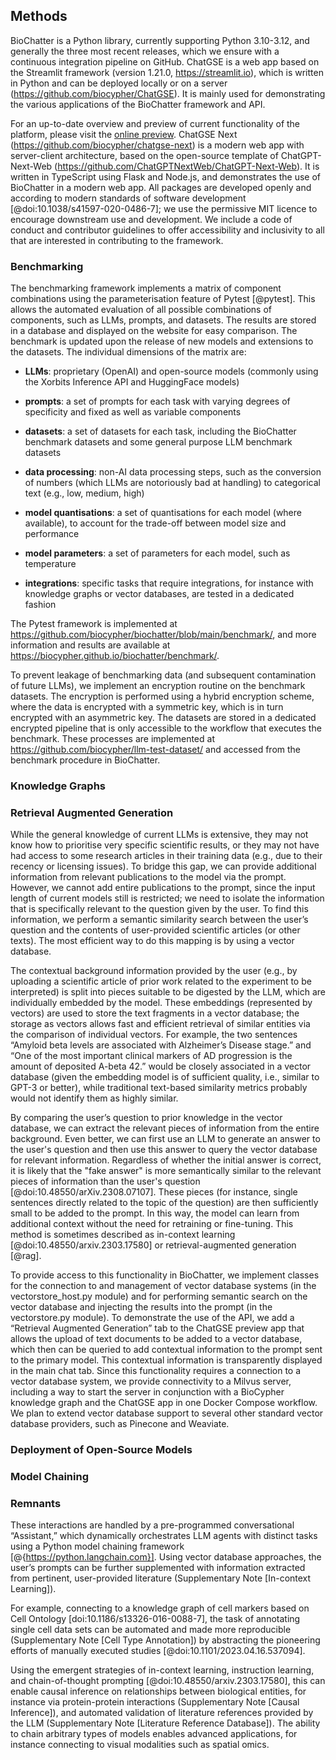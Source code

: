 ## Methods

BioChatter is a Python library, currently supporting Python 3.10-3.12, and generally the three most recent releases, which we ensure with a continuous integration pipeline on GitHub.
ChatGSE is a web app based on the Streamlit framework (version 1.21.0, https://streamlit.io), which is written in Python and can be deployed locally or on a server (https://github.com/biocypher/ChatGSE).
It is mainly used for demonstrating the various applications of the BioChatter framework and API.
<!-- TODO update web app, preview -->
For an up-to-date overview and preview of current functionality of the platform, please visit the [online preview](https://chat.biocypher.org).
ChatGSE Next (https://github.com/biocypher/chatgse-next) is a modern web app with server-client architecture, based on the open-source template of ChatGPT-Next-Web (https://github.com/ChatGPTNextWeb/ChatGPT-Next-Web).
It is written in TypeScript using Flask and Node.js, and demonstrates the use of BioChatter in a modern web app.
All packages are developed openly and according to modern standards of software development [@doi:10.1038/s41597-020-0486-7]; we use the permissive MIT licence to encourage downstream use and development.
We include a code of conduct and contributor guidelines to offer accessibility and inclusivity to all that are interested in contributing to the framework.

### Benchmarking

The benchmarking framework implements a matrix of component combinations using the parameterisation feature of Pytest [@pytest].
This allows the automated evaluation of all possible combinations of components, such as LLMs, prompts, and datasets.
The results are stored in a database and displayed on the website for easy comparison.
The benchmark is updated upon the release of new models and extensions to the datasets.
The individual dimensions of the matrix are:

- **LLMs**: proprietary (OpenAI) and open-source models (commonly using the Xorbits Inference API and HuggingFace models)

- **prompts**: a set of prompts for each task with varying degrees of specificity and fixed as well as variable components

- **datasets**: a set of datasets for each task, including the BioChatter benchmark datasets and some general purpose LLM benchmark datasets

- **data processing**: non-AI data processing steps, such as the conversion of numbers (which LLMs are notoriously bad at handling) to categorical text (e.g., low, medium, high)

- **model quantisations**: a set of quantisations for each model (where available), to account for the trade-off between model size and performance

- **model parameters**: a set of parameters for each model, such as temperature

- **integrations**: specific tasks that require integrations, for instance with knowledge graphs or vector databases, are tested in a dedicated fashion

The Pytest framework is implemented at https://github.com/biocypher/biochatter/blob/main/benchmark/, and more information and results are available at https://biocypher.github.io/biochatter/benchmark/.

To prevent leakage of benchmarking data (and subsequent contamination of future LLMs), we implement an encryption routine on the benchmark datasets.
The encryption is performed using a hybrid encryption scheme, where the data is encrypted with a symmetric key, which is in turn encrypted with an asymmetric key.
The datasets are stored in a dedicated encrypted pipeline that is only accessible to the workflow that executes the benchmark.
These processes are implemented at https://github.com/biocypher/llm-test-dataset/ and accessed from the benchmark procedure in BioChatter.

### Knowledge Graphs

### Retrieval Augmented Generation

While the general knowledge of current LLMs is extensive, they may not know how to prioritise very specific scientific results, or they may not have had access to some research articles in their training data (e.g., due to their recency or licensing issues).
To bridge this gap, we can provide additional information from relevant publications to the model via the prompt.
However, we cannot add entire publications to the prompt, since the input length of current models still is restricted; we need to isolate the information that is specifically relevant to the question given by the user.
To find this information, we perform a semantic similarity search between the user’s question and the contents of user-provided scientific articles (or other texts).
The most efficient way to do this mapping is by using a vector database.

The contextual background information provided by the user (e.g., by uploading a scientific article of prior work related to the experiment to be interpreted) is split into pieces suitable to be digested by the LLM, which are individually embedded by the model.
These embeddings (represented by vectors) are used to store the text fragments in a vector database; the storage as vectors allows fast and efficient retrieval of similar entities via the comparison of individual vectors.
For example, the two sentences “Amyloid beta levels are associated with Alzheimer’s Disease stage.” and “One of the most important clinical markers of AD progression is the amount of deposited A-beta 42.” would be closely associated in a vector database (given the embedding model is of sufficient quality, i.e., similar to GPT-3 or better), while traditional text-based similarity metrics probably would not identify them as highly similar.

By comparing the user’s question to prior knowledge in the vector database, we can extract the relevant pieces of information from the entire background.
Even better, we can first use an LLM to generate an answer to the user's question and then use this answer to query the vector database for relevant information.
Regardless of whether the initial answer is correct, it is likely that the "fake answer" is more semantically similar to the relevant pieces of information than the user's question [@doi:10.48550/arXiv.2308.07107].
These pieces (for instance, single sentences directly related to the topic of the question) are then sufficiently small to be added to the prompt.
In this way, the model can learn from additional context without the need for retraining or fine-tuning.
This method is sometimes described as in-context learning [@doi:10.48550/arxiv.2303.17580] or retrieval-augmented generation [@rag].

To provide access to this functionality in BioChatter, we implement classes for the connection to and management of vector database systems (in the vectorstore_host.py module) and for performing semantic search on the vector database and injecting the results into the prompt (in the vectorstore.py module).
To demonstrate the use of the API, we add a “Retrieval Augmented Generation” tab to the ChatGSE preview app that allows the upload of text documents to be added to a vector database, which then can be queried to add contextual information to the prompt sent to the primary model.
This contextual information is transparently displayed in the main chat tab.
Since this functionality requires a connection to a vector database system, we provide connectivity to a Milvus server, including a way to start the server in conjunction with a BioCypher knowledge graph and the ChatGSE app in one Docker Compose workflow.
We plan to extend vector database support to several other standard vector database providers, such as Pinecone and Weaviate.

### Deployment of Open-Source Models

### Model Chaining

### Remnants

These interactions are handled by a pre-programmed conversational “Assistant,” which dynamically orchestrates LLM agents with distinct tasks using a Python model chaining framework [@{https://python.langchain.com}].
Using vector database approaches, the user’s prompts can be further supplemented with information extracted from pertinent, user-provided literature (Supplementary Note [In-context Learning]).

For example, connecting to a knowledge graph of cell markers based on Cell Ontology [doi:10.1186/s13326-016-0088-7], the task of annotating single cell data sets can be automated and made more reproducible (Supplementary Note [Cell Type Annotation]) by abstracting the pioneering efforts of manually executed studies [@doi:10.1101/2023.04.16.537094].

Using the emergent strategies of in-context learning, instruction learning, and chain-of-thought prompting [@doi:10.48550/arxiv.2303.17580], this can enable causal inference on relationships between biological entities, for instance via protein-protein interactions (Supplementary Note [Causal Inference]), and automated validation of literature references provided by the LLM (Supplementary Note [Literature Reference Database]).
The ability to chain arbitrary types of models enables advanced applications, for instance connecting to visual modalities such as spatial omics.
